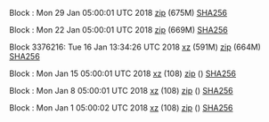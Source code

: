 Block : Mon 29 Jan 05:00:01 UTC 2018 [zip](https://transfer.sh/Ya6vR/bootstrap.dat.20180129.zip) (675M) [SHA256](https://transfer.sh/HdyOp/sha256.txt)

Block : Mon 22 Jan 05:00:01 UTC 2018 [zip](https://transfer.sh/2shuM/bootstrap.dat.20180122.zip) (669M) [SHA256](https://transfer.sh/qjpoL/sha256.txt)

Block 3376216: Tue 16 Jan 13:34:26 UTC 2018 [xz]() (591M) [zip](https://transfer.sh/lLzr4/bootstrap.dat.20180116.zip) (664M) [SHA256](https://transfer.sh/REmbt/sha256.txt)

Block : Mon Jan 15 05:00:01 UTC 2018 [xz](https://transfer.sh/crftE/bootstrap.dat.20180115.tar.xz) (108) [zip]() () [SHA256](https://transfer.sh/mpM0G/sha256.txt)

Block : Mon Jan  8 05:00:01 UTC 2018 [xz](https://transfer.sh/bFT99/bootstrap.dat.20180108.tar.xz) (108) [zip]() () [SHA256](https://transfer.sh/1FJbV/sha256.txt)

Block : Mon Jan  1 05:00:02 UTC 2018 [xz](https://transfer.sh/g49Z1/bootstrap.dat.20180101.tar.xz) (108) [zip]() () [SHA256](https://transfer.sh/WbGrf/sha256.txt)
